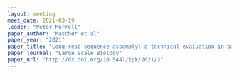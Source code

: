 ```yaml
---
layout: meeting
meet_date: 2021-03-19
leader: "Peter Morrell"
paper_author: "Mascher et al"
paper_year: "2021"
paper_title: "Long-read sequence assembly: a technical evaluation in barley"
paper_journal: "Large Scale Biology"
paper_url: "http://dx.doi.org/10.5447/ipk/2021/3"
---
```

